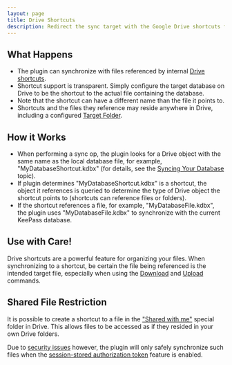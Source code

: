 ```yaml
---
layout: page
title: Drive Shortcuts
description: Redirect the sync target with the Google Drive shortcuts feature.
---
```


## What Happens
* The plugin can synchronize with files referenced by internal
[Drive shortcuts](https://support.google.com/drive/answer/9700156?co=GENIE.Platform%3DAndroid&hl=en).
* Shortcut support is transparent. Simply configure the target database
on Drive to be the shortcut to the actual file containing the database.
* Note that the shortcut can have a different name than the file it
points to.
* Shortcuts and the files they reference may reside anywhere in Drive,
including a configured [Target Folder](/usage/target-folder).

## How it Works
* When performing a sync op, the plugin looks for a Drive object
with the same name as the local database file, for example,
"MyDatabaseShortcut.kdbx" (for details, see the 
[Syncing Your Database](/install/config#syncing-your-database)
topic).
* If plugin determines "MyDatabaseShortcut.kdbx" is a shortcut, the
object it references is queried to determine the type of Drive object
the shortcut points to (shortcuts can reference files or folders).
* If the shortcut references a file, for example, "MyDatabaseFile.kdbx",
the plugin uses "MyDatabaseFile.kdbx" to synchronize with the current
KeePass database.

## Use with Care!
Drive shortcuts are a powerful feature for organizing your files.
When synchronizing to a shortcut, be certain the file 
being referenced is the intended target file, especially when
using the [Download](/usage/dnload) and [Upload](/usage/upload) commands.

## Shared File Restriction
It is possible to create a shortcut to a file in the
["Shared with me"](https://support.google.com/drive/answer/2375057?co=GENIE.Platform%3DDesktop&hl=en)
special folder in Drive.  This allows files to be accessed as if they 
resided in your own Drive folders.  

Due to [security issues](/notices/sharedsec)
however, the plugin will only safely synchronize such files when the
[session-stored authorization token](/usage/authorize#session-stored-tokens)
feature is enabled.